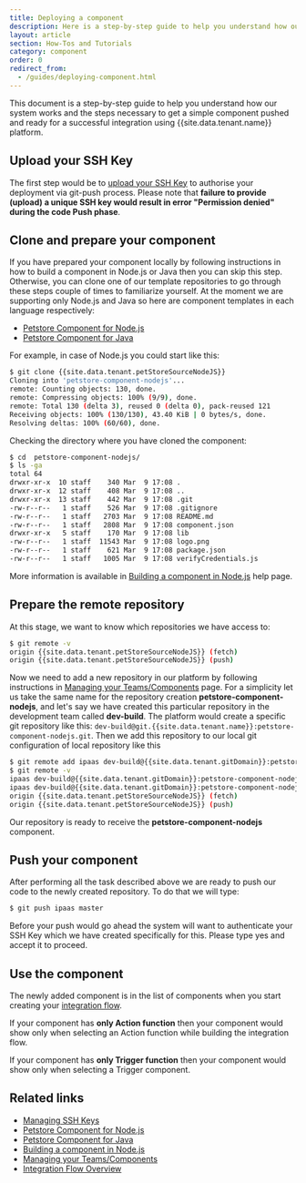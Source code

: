 ```yaml
---
title: Deploying a component
description: Here is a step-by-step guide to help you understand how our system works and the steps necessary to get a simple component pushed and ready for a successful integration.
layout: article
section: How-Tos and Tutorials
category: component
order: 0
redirect_from:
  - /guides/deploying-component.html
---
```


This document is a step-by-step guide to help you understand how our system works and the steps necessary to get a simple component pushed and ready for a successful integration using {{site.data.tenant.name}} platform.

## Upload your SSH Key

The first step would be to [upload your SSH Key](ssh-keys) to authorise your deployment via git-push process. Please note that **failure to provide (upload) a unique SSH key would result in error "Permission denied" during the code Push phase**.

## Clone and prepare your component

If you have prepared your component locally by following instructions in how to build a component in Node.js or Java then you can skip this step. Otherwise, you can clone one of our template repositories to go through these steps couple of times to familiarize yourself. At the moment we are supporting only Node.js and Java so here are component templates in each language respectively:

*   [Petstore Component for Node.js]({{site.data.tenant.petStoreSourceNodeJS}} "Petstore components for Node.js")
*   [Petstore Component for Java]({{site.data.tenant.petStoreSourceJava}} "Petstore Component for Java")

For example, in case of Node.js you could start like this:

```sh
$ git clone {{site.data.tenant.petStoreSourceNodeJS}}
Cloning into 'petstore-component-nodejs'...
remote: Counting objects: 130, done.
remote: Compressing objects: 100% (9/9), done.
remote: Total 130 (delta 3), reused 0 (delta 0), pack-reused 121
Receiving objects: 100% (130/130), 43.40 KiB | 0 bytes/s, done.
Resolving deltas: 100% (60/60), done.
```

Checking the directory where you have cloned the component:

```sh
$ cd  petstore-component-nodejs/
$ ls -ga
total 64
drwxr-xr-x  10 staff    340 Mar  9 17:08 .
drwxr-xr-x  12 staff    408 Mar  9 17:08 ..
drwxr-xr-x  13 staff    442 Mar  9 17:08 .git
-rw-r--r--   1 staff    526 Mar  9 17:08 .gitignore
-rw-r--r--   1 staff   2703 Mar  9 17:08 README.md
-rw-r--r--   1 staff   2808 Mar  9 17:08 component.json
drwxr-xr-x   5 staff    170 Mar  9 17:08 lib
-rw-r--r--   1 staff  11543 Mar  9 17:08 logo.png
-rw-r--r--   1 staff    621 Mar  9 17:08 package.json
-rw-r--r--   1 staff   1005 Mar  9 17:08 verifyCredentials.js
```
More information is available in [Building a component in Node.js](building-nodejs-component) help page.

## Prepare the remote repository

At this stage, we want to know which repositories we have access to:

```sh
$ git remote -v
origin {{site.data.tenant.petStoreSourceNodeJS}} (fetch)
origin {{site.data.tenant.petStoreSourceNodeJS}} (push)
```

Now we need to add a new repository in our platform by following instructions in [Managing your Teams/Components](teams-and-repos) page. For a simplicity let us take the same name for the repository creation **petstore-component-nodejs**, and let's say we have created this particular repository in the development team called **dev-build**. The platform would create a specific git repository like this: `dev-build@git.{{site.data.tenant.name}}:petstore-component-nodejs.git`. Then we add this repository to our local git configuration of local repository like this

```sh
$ git remote add ipaas dev-build@{{site.data.tenant.gitDomain}}:petstore-component-nodejs.git
$ git remote -v
ipaas dev-build@{{site.data.tenant.gitDomain}}:petstore-component-nodejs.git (fetch)
ipaas dev-build@{{site.data.tenant.gitDomain}}:petstore-component-nodejs.git (push)
origin {{site.data.tenant.petStoreSourceNodeJS}} (fetch)
origin {{site.data.tenant.petStoreSourceNodeJS}} (push)
```

Our repository is ready to receive the **petstore-component-nodejs** component.

## Push your component

After performing all the task described above we are ready to push our code to the newly created repository. To do that we will type:

```sh
$ git push ipaas master
```

Before your push would go ahead the system will want to authenticate your SSH Key which we have created specifically for this. Please type yes and accept it to proceed.

## Use the component

The newly added component is in the list of components when you start creating your [integration flow](/getting-started/integration-flow).

If your component has **only Action function** then your component would show only when selecting an Action function while building the integration flow.

If your component has **only Trigger function** then your component would show only when selecting a Trigger component.

## Related links

- [Managing SSH Keys](ssh-keys)
- [Petstore Component for Node.js]({{site.data.tenant.petStoreSourceNodeJS}} "Petstore components for Node.js")
- [Petstore Component for Java]({{site.data.tenant.petStoreSourceJava}} "Petstore Component for Java")
- [Building a component in Node.js](building-nodejs-component)
- [Managing your Teams/Components](teams-and-repos)
- [Integration Flow Overview](/getting-started/integration-flow)
